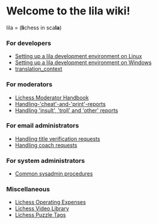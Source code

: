 # Welcome to the lila wiki!
lila = (**li**chess in sca**la**)

### For developers
* [Setting up a lila development environment on Linux](Lichess-Development-Onboarding)
* [Setting up a lila development environment on Windows](Lichess-Development-Onboarding-(Windows))
* [translation_context](translation_context)

### For moderators
* [Lichess Moderator Handbook](https://docs.google.com/document/d/1e6Vi_WPcx38uymvp0WDC921wrmtx8bRaCcQuvH8FcLM/edit)
* [Handling-'cheat'-and-'print'-reports](Handling-'cheat'-and-'print'-reports)
* [Handling 'insult', 'troll' and 'other' reports](Handling-'insult',-'troll'-and-'other'-reports)

### For email administrators
* [Handling title verification requests]()
* [Handling coach requests](Handling-coach-requests)

### For system administrators
* [Common sysadmin procedures](sysadmin-procedures)

### Miscellaneous
* [Lichess Operating Expenses](https://docs.google.com/spreadsheets/d/1CGgu-7aNxlZkjLl9l-OlL00fch06xp0Q7eCVDDakYEE/edit)
* [Lichess Video Library](https://docs.google.com/spreadsheets/d/1qYU1XhvC8TlBggXEkjI481ieNGyYGmMTy97A9iboyrM/edit)
* [Lichess Puzzle Tags](https://docs.google.com/spreadsheets/d/155eR2a6hjYjBkS709c5bp8HeXq4yIXUFP0gLkk315zY/edit)